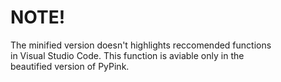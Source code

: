 # NOTE!
The minified version doesn't highlights reccomended functions
<br>
in Visual Studio Code. This function is aviable only in the
<br>
beautified version of PyPink.
